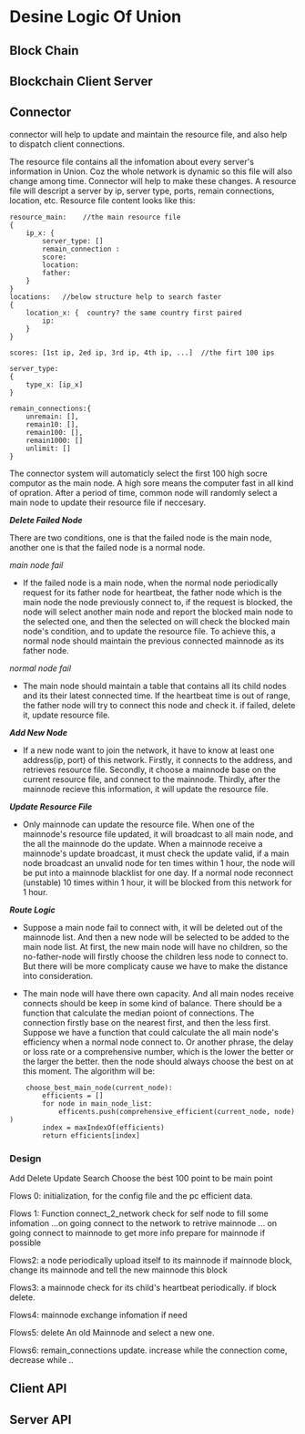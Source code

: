 # Desine Logic Of Union
## Block Chain
## Blockchain Client Server
## Connector
connector will help to update and maintain the resource file, and also help to dispatch client connections.

The resource file contains all the infomation about every server's information in Union. Coz the whole network is dynamic so this file will also change among time. Connector will help to make these changes. A resource file will descript a server by ip, server type, ports, remain connections, location, etc. Resource file content looks like this:
```
resource_main:    //the main resource file
{
    ip_x: {
        server_type: []
        remain_connection : 
        score:
        location:
        father:
    }    
}
locations:   //below structure help to search faster
{
    location_x: {  country? the same country first paired
        ip:
    }
}

scores: [1st ip, 2ed ip, 3rd ip, 4th ip, ...]  //the firt 100 ips

server_type:
{
    type_x: [ip_x]
}

remain_connections:{
    unremain: [],
    remain10: [],
    remain100: [],
    remain1000: []
    unlimit: []
}

```
The connector system will automaticly select the first 100 high socre computor as the main node. A high sore means the computer fast in all kind of opration. After a period of time, common node will randomly select a main node to update their resource file if neccesary.

 ***Delete Failed Node***

There are two conditions, one is that the failed node is the main node, another one is that the failed node is a normal node. 

*main node fail*
* If the failed node is a main node, when the normal node periodically request for its father node for heartbeat, the father node which is the main node the node previously connect to, if the request is blocked, the node will select another main node and report the blocked main node to the selected one, and then the selected on will check the blocked main node's condition, and to update the resource file. To achieve this, a normal node should maintain the previous connected mainnode as its father node.

*normal node fail*
* The main node should maintain a table that contains all its child nodes and its their latest connected time. If the heartbeat time is out of range, the father node will try to connect this node and check it. if failed, delete it, update resource file.

***Add New Node***
* If a new node want to join the network, it have to know at least one address(ip, port) of this network. Firstly, it connects to the address, and retrieves resource file. Secondly, it choose a mainnode base on the current resource file, and connect to the mainnode. Thirdly, after the mainnode recieve this information, it will update the resource file.

***Update Resource File***
* Only mainnode can update the resource file. When one of the mainnode's resource file updated, it will broadcast to all main node, and the all the mainnode do the update. When a mainnode receive a mainnode's update broadcast, it must check the update valid, if a main node broadcast an unvalid node for ten times within 1 hour, the node will be put into a mainnode blacklist for one day. If a normal node reconnect (unstable) 10 times within 1 hour, it will be blocked from this network for 1 hour.

***Route Logic***
* Suppose a main node fail to connect with, it will be deleted out of the mainnode list. And then a new node will be selected to be added to the main node list. At first, the new main node will have no children, so the no-father-node will firstly choose the children less node to connect to. But there will be more complicaty cause we have to make the distance into consideration.

* The main node will have there own capacity. And all main nodes receive connects should be keep in some kind of balance. There should be a function that calculate the median poiont of connections. The connection firstly base on the nearest first, and then the less first.  Suppose we have a function that could calculate the all main node's efficiency when a normal node connect to. Or another phrase, the delay or loss rate or a comprehensive number, which is the lower the better or the larger the better. then the node should always choose the best on at this moment. The algorithm will be:
```
    choose_best_main_node(current_node):
        efficients = []
        for node in main_node_list:
            efficents.push(comprehensive_efficient(current_node, node) )
        index = maxIndexOf(efficients)
        return efficients[index]    
```

### Design
Add  Delete  Update  Search
Choose the best 100 point to be main point

Flows 0: 
initialization, for the config file and the pc efficient data.


Flows 1:  Function  connect_2_network
check for self node to fill some infomation  ...on going
connect to the network to retrive mainnode   ... on going
connect to mainnode to get more info
prepare for mainnode if possible

Flows2:
a node periodically upload itself to its mainnode
if  mainnode block, change its mainnode and tell the new mainnode this block

Flows3:
a mainnode check for its child's heartbeat periodically. if block delete.

Flows4:
mainnode exchange infomation if need

Flows5: 
delete An old Mainnode and select a new one.

Flows6:
remain_connections update. increase while the connection come, decrease while ..

## Client API
## Server API
